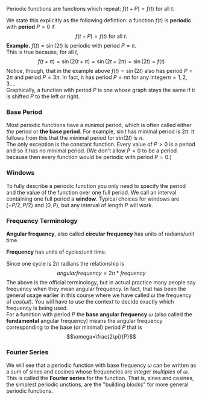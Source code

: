 Periodic functions are functions which repeat: $f(t + P) = f(t)$ for all $t$.

We state this explicitly as the following defintion: a function $f(t)$ is **periodic** with **period** $P > 0$ if
$$f(t + P) = f(t) \text{ for all $t$.}$$
**Example.** $f(t) = \sin(2t$) is periodic with period $P = \pi$.  
This is true because, for all $t$, 
$$f(t + \pi) = \sin(2(t + \pi) = \sin(2t + 2\pi) = \sin(2t) = f(t)$$
Notice, though, that in the example above $f(t) = \sin(2t)$ also has period $P = 2\pi$ and period $P = 3\pi$. In fact, it has period $P = n\pi$ for any integer$n = 1,2,3...$.  
Graphically, a function with period $P$ is one whose graph stays the same if it is shifted $P$ to the left or right.

### Base Period
Most periodic functions have a *minimal* period, which is often called either *the* period or **the base period**. For example, $\sin t$ has minimal period is $2\pi$. It follows from this that the minimal period for $sin(2t)$ is $\pi$.  
The only exception is the constant function. Every value of $P > 0$ is a period and so it has no minimal period. (We don't allow $P = 0$ to be a period because then every function would be periodic with period $P = 0$.)

### Windows
To fully describe a periodic function you only need to specify the period and the value of the function over one full period. We call an interval containing one full period a **window**. Typical choices for windows are $[-P/2, P/2)$ and $[0, P)$, but any interval of length $P$ will work.

### Frequency Terminology
**Angular frequency**, also called **circular frequency** has units of radians/unit time.

**Frequency** has units of cycles/unit time.

Since one cycle is $2\pi$ radians the relationship is
$$angular frequency = 2\pi * frequency$$
The above is the official terminology, but in actual practice many people say frequency when they mean angular frequency. In fact, that has been the general usage earlier in this course where we have called $\omega$ the frequency of $cos(\omega t)$. You will have to use the context to decide exactly which frequency is being used.  
For a function with period $P$ the **base angular frequency** $\omega$ (also called the **fundamental** angular frequency) means the angular frequency corresponding to the base (or minimal) period $P$ that is
$$\omega=\frac{2\pi}{P}$$

### Fourier Series
We will see that a periodic function with base frequency $\omega$ can be written as a sum of sines and cosines whose frequencies are *integer multiples* of $\omega$. This is called the **Fourier series** for the function. That is, sines and cosines, the simplest periodic unctions, are the "building blocks" for more general periodic functions.
